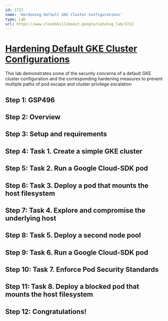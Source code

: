 ```yaml
---
id: 1722
name: 'Hardening Default GKE Cluster Configurations'
type: Lab
url: https://www.cloudskillsboost.google/catalog_lab/1722
---
```


# [Hardening Default GKE Cluster Configurations](https://www.cloudskillsboost.google/catalog_lab/1722)

This lab demonstrates some of the security concerns of a default GKE cluster configuration and the corresponding hardening measures to prevent multiple paths of pod escape and cluster privilege escalation

## Step 1: GSP496

## Step 2: Overview

## Step 3: Setup and requirements

## Step 4: Task 1. Create a simple GKE cluster

## Step 5: Task 2. Run a Google Cloud-SDK pod

## Step 6: Task 3. Deploy a pod that mounts the host filesystem

## Step 7: Task 4. Explore and compromise the underlying host

## Step 8: Task 5. Deploy a second node pool

## Step 9: Task 6. Run a Google Cloud-SDK pod

## Step 10: Task 7. Enforce Pod Security Standards

## Step 11: Task 8. Deploy a blocked pod that mounts the host filesystem

## Step 12: Congratulations!
